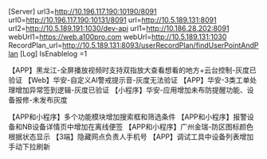 [Server]
url3=http://10.196.117.190:10190/8091
url0=http://10.196.117.190:10131/8091
url=http://10.5.189.131:8091
url2=http://10.5.189.191:1030/dev-api
url1=http://10.186.28.202:8091
webUrl1=https://web.a100pro.com
webUrl=http://10.5.189.131:1030
RecordPlan_url=http://10.5.189.131:8093/userRecordPlan/findUserPointAndPlan
[Log]
IsEnablelog =1


【APP】黑龙江-全屏播放视频时支持双指放大查看想看的地方+云台控制-灰度已验证
【Web】华安-自定义AI警戒提示音-灰度无法验证
【APP】华安-3类工单处理增加异常签到逻辑-灰度已验证
【小程序】华安-应用增加未布防提醒功能、设备报修-未发布灰度

【APP和小程序】多个功能模块增加搜索框和筛选条件
【APP和小程序】报警设备和NB设备详情页中增加在离线便签
【APP和小程序】广州金瑞-防区图标颜色根据状态显示
【3端】隐藏网点负责人手机号
【APP】调试工具中设备列表增加手动下拉刷新